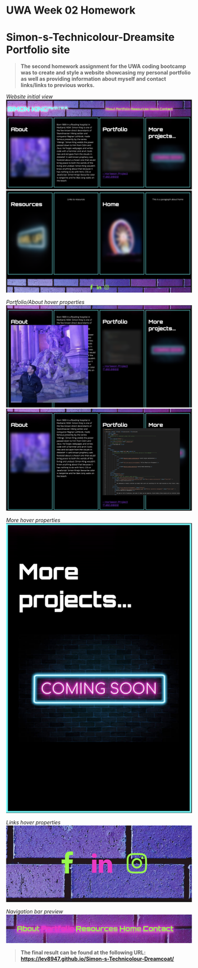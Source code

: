 # UWA Week 02 Homework

# Simon-s-Technicolour-Dreamsite Portfolio site
> **The second homework assignment for the UWA coding bootcamp was to create and style a website showcasing my personal portfolio as well as providing information about myself and contact links/links to previous works.**

*Website initial view*
<img src="./pics/web1.png">
<img src="./pics/web2.png">

*Portfolio/About hover properties*
<img src="./pics/portzoom.png">
<img src="./pics/htmlzoom.png">

*More hover properties*
<img src="./pics/hover1.png">

*Links hover properties*
<img src="./pics/linkhover.png">

*Navigation bar preview*
<img src="./pics/pagenav.png">

>**The final result can be found at the following URL: https://lev8947.github.io/Simon-s-Technicolour-Dreamcoat/**
